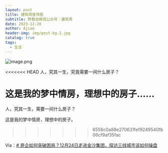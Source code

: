 ```yaml
---
layout: post
title: 建筑周宣传图
subtitle: 转载自微信公众号：建筑周
date: 2023-12-20
author: Ajiao
header-img: img/post-bg-2.jpg
catalog: true
tags:
  - 生活
---
```

![image.png](https://s2.loli.net/2023/12/20/XPEofaISnzpdMBR.png)

<<<<<<< HEAD
人，究其一生，究竟需要一间什么房子？

这是我的梦中情房，理想中的房子……
=======
人，究其一生，需要一间什么房子？

这是我的梦中情房，理想中的房子。
>>>>>>> 6558c0a88e270631fef9249540fb06cf9af35fac

Via：[# 房企如何突破困局？12月24日走进金沙集团，探访三线城市该如何操盘](https://mp.weixin.qq.com/s/8P7suhNMPHGZUngeW4bqpg)
